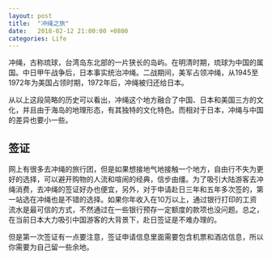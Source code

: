 ```yaml
---
layout: post
title:  "冲绳之旅"
date:   2018-02-12 21:00:00 +0800
categories: Life
---
```

冲绳，古称琉球，台湾岛东北部的一片狭长的岛屿。在明清时期，琉球为中国的属国。中日甲午战争后，日本事实统治冲绳。二战期间，美军占领冲绳，从1945至1972年为美国占领时期，1972年后，冲绳被归还给日本。

从以上这段简略的历史可以看出，冲绳这个地方融合了中国、日本和美国三方的文化，并且由于海岛的地理形态，有其独特的文化特色。而相对于日本，冲绳与中国的差异也要小一些。

## 签证

网上有很多去冲绳的旅行团，但是如果想接地气地接触一个地方，自由行不失为更好的选择，可以避开购物的人流和喧闹的经典，信步由缰。为了吸引大陆游客去冲绳消费，去冲绳的签证好办也便宜，另外，对于申请赴日三年和五年多次签的，第一站选在冲绳也是不错的选择。如果你年收入在10万以上，通过银行打印的工资流水是最可信的方式，不然通过在一些银行预存一定额度的款项也没问题。总之，在当前日本大力吸引中国游客的大背景下，赴日签证是不难办理的。

但是第一次签证有一点要注意，签证申请信息里面需要包含机票和酒店信息，所以你需要为自己留一些余地。
